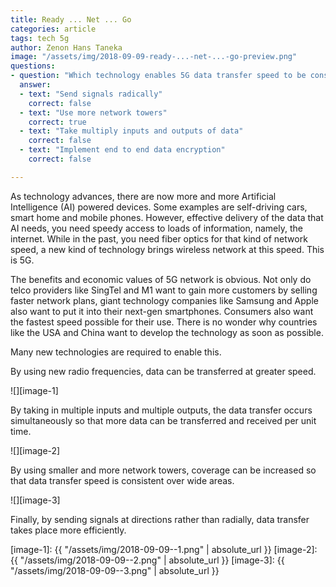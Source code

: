 ```yaml
---
title: Ready ... Net ... Go
categories: article
tags: tech 5g
author: Zenon Hans Taneka
image: "/assets/img/2018-09-09-ready-...-net-...-go-preview.png"
questions:
- question: "Which technology enables 5G data transfer speed to be consistent in large areas? "
  answer: 
  - text: "Send signals radically"
    correct: false
  - text: "Use more network towers"
    correct: true
  - text: "Take multiply inputs and outputs of data"
    correct: false
  - text: "Implement end to end data encryption"
    correct: false

---
```



As technology advances, there are now more and more Artificial Intelligence (AI) powered devices. Some examples are self-driving cars, smart home and mobile phones. However, effective delivery of the data that AI needs, you need speedy access to loads of information, namely, the internet. While in the past, you need fiber optics for that kind of network speed, a new kind of technology brings wireless network at this speed. This is 5G.

The benefits and economic values of 5G network is obvious. Not only do telco providers like SingTel and M1 want to gain more customers by selling faster network plans, giant technology companies like Samsung and Apple also want to put it into their next-gen smartphones. Consumers also want the fastest speed possible for their use. There is no wonder why countries like the USA and China want to develop the technology as soon as possible.

Many new technologies are required to enable this.

By using new radio frequencies, data can be transferred at greater speed.

![][image-1]

By taking in multiple inputs and multiple outputs, the data transfer occurs simultaneously so that more data can be transferred and received per unit time.

![][image-2]

By using smaller and more network towers, coverage can be increased so that data transfer speed is consistent over wide areas.

![][image-3]

Finally, by sending signals at directions rather than radially, data transfer takes place more efficiently.

[image-1]: {{ "/assets/img/2018-09-09--1.png" | absolute_url }}
[image-2]: {{ "/assets/img/2018-09-09--2.png" | absolute_url }}
[image-3]: {{ "/assets/img/2018-09-09--3.png" | absolute_url }}